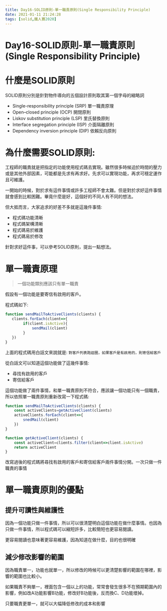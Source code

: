 ```yaml
---
title: Day16-SOLID原則-單一職責原則(Single Responsibility Principle)
date: 2021-01-11 21:24:28
tags: [solid,鐵人賽2020]
---
```

# Day16-SOLID原則-單一職責原則(Single Responsibility Principle)

# 什麼是SOLID原則

SOLID原則分別是針對物件導向的五個設計原則取其第一個字母的縮略詞

- Single-responsibility principle (SRP) 單一職責原理
- Open–closed principle (OCP) 開閉原則
- Liskov substitution principle (LSP) 里氏替換原則
- Interface segregation principle (ISP) 介面隔離原則
- Dependency inversion principle (DIP) 依賴反向原則

# 為什麼需要SOLID原則:

工程師的職責就是把指定的功能使用程式碼去實現。雖然很多時候迫於時間的壓力或是其他外部因素，可能都是先求有再求好。先求可以實現功能，再求可穩定運作且可維護。

一開始的時候，對於求有這件事情或許多工程師不會太難。但是對於求好這件事情就會感到比較困難。畢竟什麼是好，這個好的不同人有不同的想法。

但大抵而言，大家追求的好差不多就是這幾件事情:

- 程式碼功能清晰
- 程式碼架構清晰
- 程式碼易於維護
- 程式碼易於修改

針對求好這件事，可以參考SOLID原則，提出一點想法。

# 單一職責原理

> 一個功能類別應該只有單一職責

假設有一個功能是要寄信有啟用的客戶。

程式碼如下:

```jsx
function sendMailToActiveClients(clients) {
   clients.forEach(client=>{
        if(client.isActive){
            sendMail(client)
        }
   })
}
```

上面的程式碼用白話文來說就是: `對客戶列表跑迴圈，如果客戶是有啟用的，則寄信給客戶`

從白話文可以知道這個功能做了這幾件事情:

- 尋找有啟用的客戶
- 寄信給客戶

這個功能做了兩件事情，和單一職責原則不符合，應該讓一個功能只有一個職責，所以依照單一職責原則重新改寫一下程式碼:

```jsx
function sendMailToActiveClients(clients) {
    const activeClients=getActiveClient(clients)
    activeClients.forEach(client=>{
        snedMail(client)
    })
}

function getActiveClient(clients) {
    const activeClient=clients.filter(client=>client.isActive)
    return activeClient
}
```

改寫過後的程式碼將尋找有啟用的客戶和寄信給客戶兩件事情分開。一次只做一件職責的事情

# 單一職責原則的優點

## 提升可讀性與維護性

因為一個功能只做一件事情，所以可以很清楚明白這個功能在做什麼事情。也因為只做一件事情，所以程式碼可以縮短許多，比較簡短也更容易閱讀。

更容易閱讀也意味著更容易維護，因為知道在做什麼，目的也很明確

## 減少修改影響的範圍

因為職責單一，功能也就單一，所以修改的時候可以更清楚影響的範圍在哪裡，影響的範圍也比較小。

如果職責不夠單一，裡面包含一個以上的功能，常常會發生很多不在預期範圍內的影響，例如改A功能影響B功能，修改好B功能後，反而換C、D功能壞掉。

只要職責更單一，就可以大幅降低修改的成本和影響